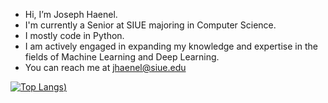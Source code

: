 - Hi, I’m Joseph Haenel.
- I'm currently a Senior at SIUE majoring in Computer Science.
- I mostly code in Python.
- I am actively engaged in expanding my knowledge and expertise in the fields of Machine Learning and Deep Learning.
- You can reach me at jhaenel@siue.edu

[![Top Langs](https://github-readme-stats.vercel.app/api/top-langs/?username=josephhaenel&layout=donut-vertical))](https://github.com/josephhaenel/github-readme-stats)
